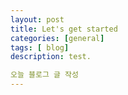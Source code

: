 ```yaml
---
layout: post
title: Let's get started
categories: [general]
tags: [ blog]
description: test.

오늘 블로그 글 작성
---
```




